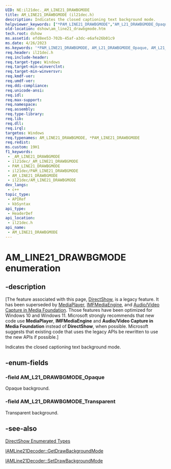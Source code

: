 ```yaml
---
UID: NE:il21dec._AM_LINE21_DRAWBGMODE
title: AM_LINE21_DRAWBGMODE (il21dec.h)
description: Indicates the closed captioning text background mode.
helpviewer_keywords: ["*PAM_LINE21_DRAWBGMODE","AM_L21_DRAWBGMODE_Opaque","AM_L21_DRAWBGMODE_Transparent","AM_LINE21_DRAWBGMODE","AM_LINE21_DRAWBGMODE","AM_LINE21_DRAWBGMODE enumeration [DirectShow]","AM_LINE21_DRAWBGMODEEnumeration","PAM_LINE21_DRAWBGMODE","PAM_LINE21_DRAWBGMODE enumeration pointer [DirectShow]","dshow.am_line21_drawbgmode","il21dec/AM_L21_DRAWBGMODE_Opaque","il21dec/AM_L21_DRAWBGMODE_Transparent","il21dec/AM_LINE21_DRAWBGMODE","il21dec/PAM_LINE21_DRAWBGMODE"]
old-location: dshow\am_line21_drawbgmode.htm
tech.root: dshow
ms.assetid: efd8ee53-702b-45af-a3dc-e6afe26b01c9
ms.date: 4/26/2023
ms.keywords: '*PAM_LINE21_DRAWBGMODE, AM_L21_DRAWBGMODE_Opaque, AM_L21_DRAWBGMODE_Transparent, AM_LINE21_DRAWBGMODE, AM_LINE21_DRAWBGMODE , AM_LINE21_DRAWBGMODE enumeration [DirectShow], AM_LINE21_DRAWBGMODEEnumeration, PAM_LINE21_DRAWBGMODE, PAM_LINE21_DRAWBGMODE enumeration pointer [DirectShow], dshow.am_line21_drawbgmode, il21dec/AM_L21_DRAWBGMODE_Opaque, il21dec/AM_L21_DRAWBGMODE_Transparent, il21dec/AM_LINE21_DRAWBGMODE, il21dec/PAM_LINE21_DRAWBGMODE'
req.header: il21dec.h
req.include-header: 
req.target-type: Windows
req.target-min-winverclnt: 
req.target-min-winversvr: 
req.kmdf-ver: 
req.umdf-ver: 
req.ddi-compliance: 
req.unicode-ansi: 
req.idl: 
req.max-support: 
req.namespace: 
req.assembly: 
req.type-library: 
req.lib: 
req.dll: 
req.irql: 
targetos: Windows
req.typenames: AM_LINE21_DRAWBGMODE, *PAM_LINE21_DRAWBGMODE
req.redist: 
ms.custom: 19H1
f1_keywords:
 - _AM_LINE21_DRAWBGMODE
 - il21dec/_AM_LINE21_DRAWBGMODE
 - PAM_LINE21_DRAWBGMODE
 - il21dec/PAM_LINE21_DRAWBGMODE
 - AM_LINE21_DRAWBGMODE
 - il21dec/AM_LINE21_DRAWBGMODE
dev_langs:
 - c++
topic_type:
 - APIRef
 - kbSyntax
api_type:
 - HeaderDef
api_location:
 - il21dec.h
api_name:
 - AM_LINE21_DRAWBGMODE
---
```


# AM_LINE21_DRAWBGMODE enumeration


## -description

\[The feature associated with this page, [DirectShow](/windows/win32/directshow/directshow), is a legacy feature. It has been superseded by [MediaPlayer](/uwp/api/Windows.Media.Playback.MediaPlayer), [IMFMediaEngine](/windows/win32/api/mfmediaengine/nn-mfmediaengine-imfmediaengine), and [Audio/Video Capture in Media Foundation](windows/win32/medfound/audio-video-capture-in-media-foundation). Those features have been optimized for Windows 10 and Windows 11. Microsoft strongly recommends that new code use **MediaPlayer**, **IMFMediaEngine** and **Audio/Video Capture in Media Foundation** instead of **DirectShow**, when possible. Microsoft suggests that existing code that uses the legacy APIs be rewritten to use the new APIs if possible.\]

Indicates the closed captioning text background mode.

## -enum-fields

### -field AM_L21_DRAWBGMODE_Opaque

Opaque background.

### -field AM_L21_DRAWBGMODE_Transparent

Transparent background.

## -see-also

<a href="/windows/desktop/DirectShow/directshow-enumerated-types">DirectShow Enumerated Types</a>



<a href="/windows/desktop/api/il21dec/nf-il21dec-iamline21decoder-getdrawbackgroundmode">IAMLine21Decoder::GetDrawBackgroundMode</a>



<a href="/windows/desktop/api/il21dec/nf-il21dec-iamline21decoder-setdrawbackgroundmode">IAMLine21Decoder::SetDrawBackgroundMode</a>
